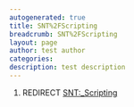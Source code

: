 ```yaml
---
autogenerated: true
title: SNT%2FScripting
breadcrumb: SNT%2FScripting
layout: page
author: test author
categories: 
description: test description
---
```


1.  REDIRECT [SNT:\_Scripting](SNT__Scripting "wikilink")
